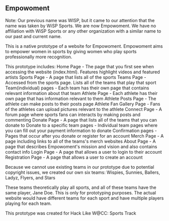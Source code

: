 ## Empowoment

Note: Our previous name was WISP, but it came to our attention that the name was taken by WiSP Sports. We are now Empowoment. 
We have no affiliation with WiSP Sports or any other organization with a similar name to our past and current name.

This is a native prototype of a website for Empowoment.
Empowoment aims to empower women in sports by giving women who play sports professionally more recognition.

This prototype includes:
Home Page - The page that you first see when accessing the website (index.html). Features highlight videos and featured artists
Sports Page - A page that lists all of the sports
Teams Page - Accessed from the sports page. Lists all of the teams that play that sport
Team(individual) pages - Each team has their own page that contains relevant information about that team
Athlete Page - Each athlete has their own page that has information relevant to them
Athlete Posts Page - The athlete can make posts to their posts page
Athlete Fan Gallery Page - Fans of the athletes can upload pictures relevant to the athlete
Connect Page - A forum page where sports fans can interacts by making posts and commenting
Donate Page - A page that lists all of the teams that you can donate to
Donate to a specific team pages - Individual team pages where you can fill out your payment information to donate
Confirmation pages - Pages that occur after you donate or register for an account
Merch Page - A page including links to all of the teams's merch websites
About Page - A page that describes Empowoment's mission and vision and also contains contact info
Login Page - A page that allows a user to login to their account
Registration Page - A page that allows a user to create an account

Because we cannot use existing teams in our prototype due to potential copyright issues, we created our own six teams:
Wispies, Sunnies, Ballers, Ladyz, Flyers, and Stars

These teams theoretically play all sports, and all of these teams have the same player, Jane Doe.
This is only for prototyping purposes. The actual website would have different teams for each sport and have multiple players playing for each team.

This prototype was created for Hack Like W@CC: Sports Track
